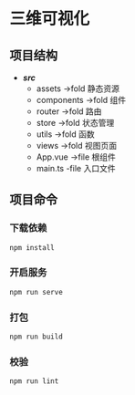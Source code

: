 # 三维可视化

## 项目结构

- ***src***
    - assets ->fold 静态资源
    - components ->fold 组件
    - router ->fold 路由
    - store ->fold 状态管理
    - utils ->fold 函数
    - views ->fold 视图页面
    - App.vue ->file 根组件
    - main.ts -file 入口文件


## 项目命令

### 下载依赖

```js
npm install
```

### 开启服务

```js
npm run serve
```

### 打包

```js
npm run build
```

### 校验

```js
npm run lint
```
